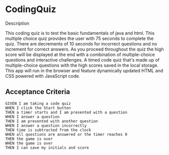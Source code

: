 # CodingQuiz

Description

This coding quiz is to test the basic fundamentals of java and html. This multiple choice quiz provides the user with 75 seconds to complete the quiz. 
There are decrements of 10 seconds for incorrect questions and no increment for correct answers. As you proceed throughout the quiz the high score will be displayed at the end with 
a combination of multiple-choice questions and interactive challenges. A timed code quiz that's made up of multiple-choice questions with the high scores saved in the local storage.
This app will run in the browser and feature dynamically updated HTML and CSS powered with JavaScript code. 

## Acceptance Criteria

```
GIVEN I am taking a code quiz
WHEN I click the Start button
THEN a timer starts and I am presented with a question
WHEN I answer a question
THEN I am presented with another question
WHEN I answer a question incorrectly
THEN time is subtracted from the clock
WHEN all questions are answered or the timer reaches 0
THEN the game is over
WHEN the game is over
THEN I can save my initials and score
```


